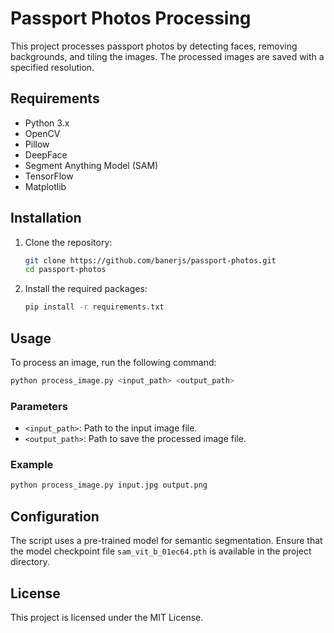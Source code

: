 # Passport Photos Processing

This project processes passport photos by detecting faces, removing backgrounds, and tiling the images. The processed images are saved with a specified resolution.

## Requirements

- Python 3.x
- OpenCV
- Pillow
- DeepFace
- Segment Anything Model (SAM)
- TensorFlow
- Matplotlib

## Installation

1. Clone the repository:
    ```sh
    git clone https://github.com/banerjs/passport-photos.git
    cd passport-photos
    ```

2. Install the required packages:
    ```sh
    pip install -r requirements.txt
    ```

## Usage

To process an image, run the following command:

```sh
python process_image.py <input_path> <output_path>
```

### Parameters

- `<input_path>`: Path to the input image file.
- `<output_path>`: Path to save the processed image file.

### Example

```sh
python process_image.py input.jpg output.png
```

## Configuration

The script uses a pre-trained model for semantic segmentation. Ensure that the model checkpoint file `sam_vit_b_01ec64.pth` is available in the project directory.

## License

This project is licensed under the MIT License.
